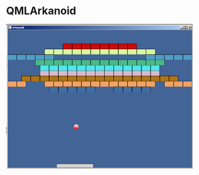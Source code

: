 # QMLArkanoid

![Alt text](https://github.com/JMazur121/QMLArkanoid/blob/master/arkanoid.png "Working game")
